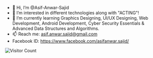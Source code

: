 - 👋 Hi, I’m @Asif-Anwar-Sajid
- 👀 I’m interested in different technologies along with "ACTING"!
- 🌱 I’m currently learning Graphics Designing, UI/UX Designing, Web Development, Android Development, Cyber Security Essentials & Advanced Data Structures and Algorithms.
- 📫 Reach me: asif.anwar.sajid@gmail.com
- Facebook ID: https://www.facebook.com/asifanwar.sajid/

<!---
Asif-Anwar-Sajid/Asif-Anwar-Sajid is a ✨ special ✨ repository because its `README.md` (this file) appears on your GitHub profile.
You can click the Preview link to take a look at your changes.
--->

![Visitor Count](https://profile-counter.glitch.me/{Asif-Anwar-Sajid}/count.svg)
